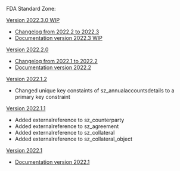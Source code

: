 FDA Standard Zone:

[Version 2022.3.0 WIP ](/v2022.3.x/relationships.html)
* [Changelog from 2022.2 to 2022.3](changelog_2022.2_2022.3.md)
* [Documentation version 2022.3 WIP](DataExport_StandardZone_version2022.3.pdf) 

[Version 2022.2.0](/v2022.2.x/relationships.html)
* [Changelog from 2022.1 to 2022.2](changelog_2022.1_2022.2.md)
* [Documentation version 2022.2](DataExport_StandardZone_version2022.2.pdf)

[Version 2022.1.2](/v2022.1.2/relationships.html)
* Changed unique key constaints of sz_annualaccountsdetails to a primary key constraint 

[Version 2022.1.1](/v2022.1.1/relationships.html)
* Added externalreference to sz_counterparty
* Added externalreference to sz_agreement
* Added externalreference to sz_collateral
* Added externalreference to sz_collateral_object

[Version 2022.1](/v2022.1/relationships.html)
* [Documentation version 2022.1](DataExport_StandardZone_version2022.1.pdf)